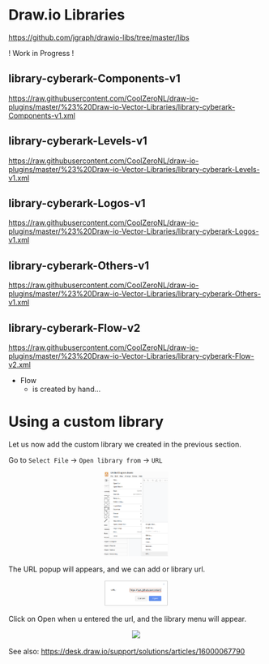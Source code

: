 
# Draw.io Libraries

https://github.com/jgraph/drawio-libs/tree/master/libs

! Work in Progress !

## library-cyberark-Components-v1
https://raw.githubusercontent.com/CoolZeroNL/draw-io-plugins/master/%23%20Draw-io-Vector-Libraries/library-cyberark-Components-v1.xml  

## library-cyberark-Levels-v1
https://raw.githubusercontent.com/CoolZeroNL/draw-io-plugins/master/%23%20Draw-io-Vector-Libraries/library-cyberark-Levels-v1.xml  

## library-cyberark-Logos-v1
https://raw.githubusercontent.com/CoolZeroNL/draw-io-plugins/master/%23%20Draw-io-Vector-Libraries/library-cyberark-Logos-v1.xml  

## library-cyberark-Others-v1
https://raw.githubusercontent.com/CoolZeroNL/draw-io-plugins/master/%23%20Draw-io-Vector-Libraries/library-cyberark-Others-v1.xml  
  
## library-cyberark-Flow-v2
https://raw.githubusercontent.com/CoolZeroNL/draw-io-plugins/master/%23%20Draw-io-Vector-Libraries/library-cyberark-Flow-v2.xml

- Flow
    - is created by hand...

# Using a custom library

Let us now add the custom library we created in the previous section.

Go to `Select File` -> `Open library from` -> `URL`

<p align="center">
    <img width="25%" src="./readme.images/file-open-library-from-url.png">
</p>

The URL popup will appears, and we can add or library url.

<p align="center">
    <img width="25%" src="./readme.images/url.png">
</p>

Click on Open when u entered the url, and the library menu will appear.

<p align="center">
    <img width="25%" src="./readme.images/library-loaded.png">
</p>

See also: https://desk.draw.io/support/solutions/articles/16000067790




<!-- Rule:
https://desk.draw.io/support/solutions/articles/16000079239

```
editableCssRules=.*;
```

1. create new libary
2. add SVG
3. save to device
4. click on the new added img (so that the image is selected and showing on drawing)
5. select the image
6. edit style
7. add `editableCssRules=.*;` after images;
8. click on apply
9. click on the + icon in the Libary -->